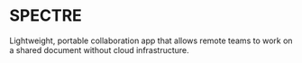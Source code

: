 # SPECTRE
Lightweight, portable collaboration app that allows remote teams to work on a shared document without cloud infrastructure.
